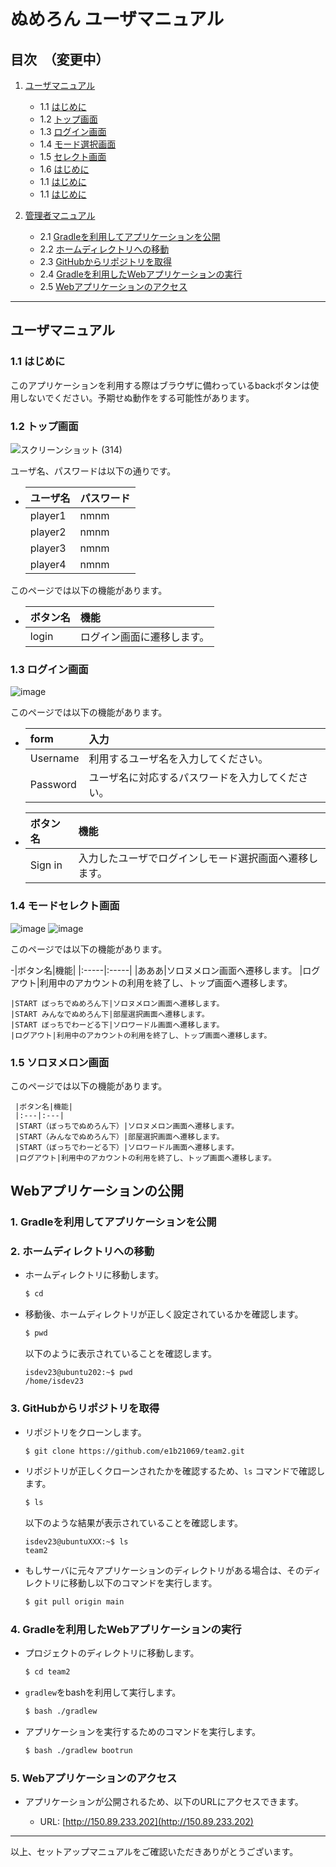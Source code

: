 # ぬめろん ユーザマニュアル

## 目次　（変更中）

1. [ユーザマニュアル](#ユーザマニュアル)
    - 1.1 [はじめに](#1-はじめに)
    - 1.2 [トップ画面](#2-トップ画面)
    - 1.3 [ログイン画面](#3-ログイン画面)
    - 1.4 [モード選択画面](#4-モード選択画面)
    - 1.5 [セレクト画面](#5-セレクト画面)
    - 1.6 [はじめに](#1-はじめに)
    - 1.1 [はじめに](#1-はじめに)
    - 1.1 [はじめに](#1-はじめに)

2. [管理者マニュアル](#管理者マニュアル)
    - 2.1 [Gradleを利用してアプリケーションを公開](#1-gradleを利用してアプリケーションを公開)
    - 2.2 [ホームディレクトリへの移動](#2-ホームディレクトリへの移動)
    - 2.3 [GitHubからリポジトリを取得](#3-githubからリポジトリを取得)
    - 2.4 [Gradleを利用したWebアプリケーションの実行](#4-gradleを利用したwebアプリケーションの実行)
    - 2.5 [Webアプリケーションのアクセス](#5-webアプリケーションのアクセス)

---

## ユーザマニュアル

### 1.1 はじめに

このアプリケーションを利用する際はブラウザに備わっているbackボタンは使用しないでください。予期せぬ動作をする可能性があります。


### 1.2 トップ画面
![スクリーンショット (314)](https://github.com/e1b21069/team2/assets/119833702/a927e034-0adc-4695-a70e-3cf286db900a)

ユーザ名、パスワードは以下の通りです。
   - |ユーザ名|パスワード|
     |:---|:---|
     |player1|nmnm
     |player2|nmnm
     |player3|nmnm
     |player4|nmnm

このページでは以下の機能があります。
     
   - |ボタン名|機能|
     |:---|:---|
     |login|ログイン画面に遷移します。


### 1.3 ログイン画面
![image](https://github.com/e1b21069/team2/assets/119833702/eb090fd9-02a8-4ba4-b92e-fc9fc30ae752)

このページでは以下の機能があります。

   - |form|入力|
     |:---|:---|
     |Username|利用するユーザ名を入力してください。
     |Password|ユーザ名に対応するパスワードを入力してください。
   - |ボタン名|機能|
     |:---|:---|
     |Sign in|入力したユーザでログインしモード選択画面へ遷移します。


### 1.4 モードセレクト画面
![image](https://github.com/e1b21069/team2/assets/119833702/524e0a90-1278-437b-86e0-a3f1919f8f2a)
![image](https://github.com/e1b21069/team2/assets/119833702/12f3608c-1edf-463c-813a-cf1d4a7cede8)


このページでは以下の機能があります。

   -|ボタン名|機能|
    |:-----|:-----|
    |あああ|ソロヌメロン画面へ遷移します。
    |ログアウト|利用中のアカウントの利用を終了し、トップ画面へ遷移します。

    
    |START ぼっちでぬめろん下|ソロヌメロン画面へ遷移します。
    |START みんなでぬめろん下|部屋選択画面へ遷移します。
    |START ぼっちでわーどる下|ソロワードル画面へ遷移します。
    |ログアウト|利用中のアカウントの利用を終了し、トップ画面へ遷移します。

### 1.5 ソロヌメロン画面



このページでは以下の機能があります。

     |ボタン名|機能|
     |:---|:---|
     |START（ぼっちでぬめろん下）|ソロヌメロン画面へ遷移します。
     |START（みんなでぬめろん下）|部屋選択画面へ遷移します。
     |START（ぼっちでわーどる下）|ソロワードル画面へ遷移します。
     |ログアウト|利用中のアカウントの利用を終了し、トップ画面へ遷移します。

## Webアプリケーションの公開

### 1. Gradleを利用してアプリケーションを公開

### 2. ホームディレクトリへの移動

   - ホームディレクトリに移動します。

     ```bash
     $ cd
     ```

   - 移動後、ホームディレクトリが正しく設定されているかを確認します。

     ```bash
     $ pwd
     ```

     以下のように表示されていることを確認します。

     ```
     isdev23@ubuntu202:~$ pwd
     /home/isdev23
     ```

### 3. GitHubからリポジトリを取得

   - リポジトリをクローンします。

     ```bash
     $ git clone https://github.com/e1b21069/team2.git
     ```

   - リポジトリが正しくクローンされたかを確認するため、`ls` コマンドで確認します。

     ```bash
     $ ls
     ```

     以下のような結果が表示されていることを確認します。

     ```
     isdev23@ubuntuXXX:~$ ls
     team2
     ```

   - もしサーバに元々アプリケーションのディレクトリがある場合は、そのディレクトリに移動し以下のコマンドを実行します。

     ```bash
     $ git pull origin main
     ```

### 4. Gradleを利用したWebアプリケーションの実行

   - プロジェクトのディレクトリに移動します。

     ```bash
     $ cd team2
     ```

   - `gradlew`をbashを利用して実行します。

     ```bash
     $ bash ./gradlew
     ```

   - アプリケーションを実行するためのコマンドを実行します。

     ```bash
     $ bash ./gradlew bootrun
     ```

### 5. Webアプリケーションのアクセス

   - アプリケーションが公開されるため、以下のURLにアクセスできます。

     - URL: [http://150.89.233.202](http://150.89.233.202)

---

以上、セットアップマニュアルをご確認いただきありがとうございます。
